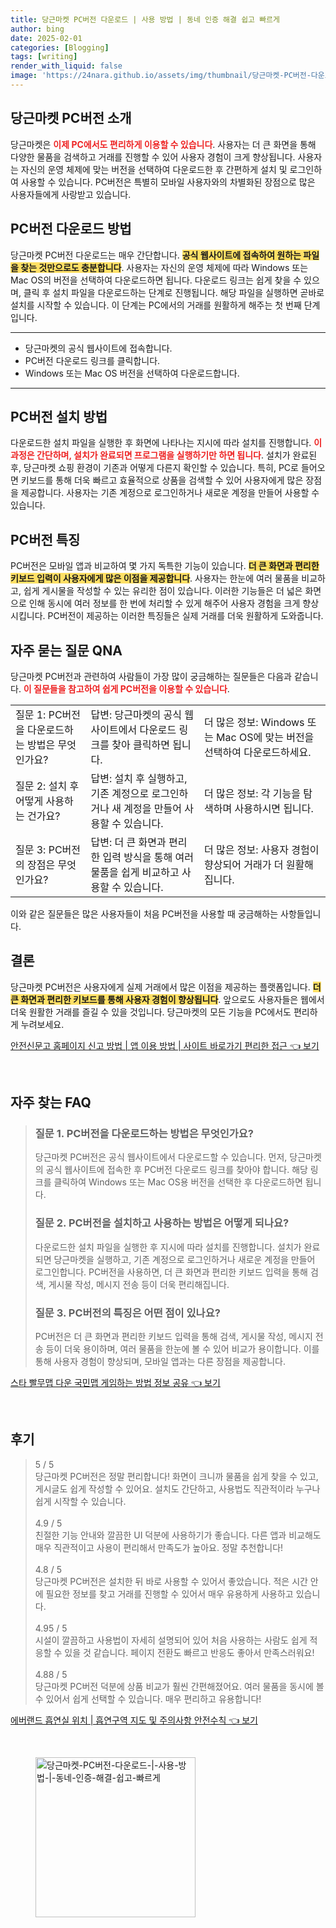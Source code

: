 ```yaml
---
title: 당근마켓 PC버전 다운로드 | 사용 방법 | 동네 인증 해결 쉽고 빠르게
author: bing
date: 2025-02-01
categories: [Blogging]
tags: [writing]
render_with_liquid: false
image: 'https://24nara.github.io/assets/img/thumbnail/당근마켓-PC버전-다운로드-|-사용-방법-|-동네-인증-해결-쉽고-빠르게.webp'
---
```



<h2 id='당근마켓_PC버전_소개'>당근마켓 PC버전 소개</h2>

<p>당근마켓은 <b><span style="color: #ee2323;">이제 PC에서도 편리하게 이용할 수 있습니다</span></b>. 사용자는 더 큰 화면을 통해 다양한 물품을 검색하고 거래를 진행할 수 있어 사용자 경험이 크게 향상됩니다. 사용자는 자신의 운영 체제에 맞는 버전을 선택하여 다운로드한 후 간편하게 설치 및 로그인하여 사용할 수 있습니다. PC버전은 특별히 모바일 사용자와의 차별화된 장점으로 많은 사용자들에게 사랑받고 있습니다.</p>

<h2 id='PC버전_다운로드_방법'>PC버전 다운로드 방법</h2>

<p>당근마켓 PC버전 다운로드는 매우 간단합니다. <b><span style="background-color: #ffe066;">공식 웹사이트에 접속하여 원하는 파일을 찾는 것만으로도 충분합니다</span></b>. 사용자는 자신의 운영 체제에 따라 Windows 또는 Mac OS의 버전을 선택하여 다운로드하면 됩니다. 다운로드 링크는 쉽게 찾을 수 있으며, 클릭 후 설치 파일을 다운로드하는 단계로 진행됩니다. 해당 파일을 실행하면 곧바로 설치를 시작할 수 있습니다. 이 단계는 PC에서의 거래를 원활하게 해주는 첫 번째 단계입니다.</p>

<hr />

<ul>
    <li>당근마켓의 공식 웹사이트에 접속합니다.</li>
    <li>PC버전 다운로드 링크를 클릭합니다.</li>
    <li>Windows 또는 Mac OS 버전을 선택하여 다운로드합니다.</li>
</ul>

<hr />

<h2 id='PC버전_설치_방법'>PC버전 설치 방법</h2>

<p>다운로드한 설치 파일을 실행한 후 화면에 나타나는 지시에 따라 설치를 진행합니다. <b><span style="color: #ee2323;">이 과정은 간단하며, 설치가 완료되면 프로그램을 실행하기만 하면 됩니다</span></b>. 설치가 완료된 후, 당근마켓 쇼핑 환경이 기존과 어떻게 다른지 확인할 수 있습니다. 특히, PC로 들어오면 키보드를 통해 더욱 빠르고 효율적으로 상품을 검색할 수 있어 사용자에게 많은 장점을 제공합니다. 사용자는 기존 계정으로 로그인하거나 새로운 계정을 만들어 사용할 수 있습니다.</p>

<h2 id='PC버전_특징'>PC버전 특징</h2>

<p>PC버전은 모바일 앱과 비교하여 몇 가지 독특한 기능이 있습니다. <b><span style="background-color: #ffe066;">더 큰 화면과 편리한 키보드 입력이 사용자에게 많은 이점을 제공합니다</span></b>. 사용자는 한눈에 여러 물품을 비교하고, 쉽게 게시물을 작성할 수 있는 유리한 점이 있습니다. 이러한 기능들은 더 넓은 화면으로 인해 동시에 여러 정보를 한 번에 처리할 수 있게 해주어 사용자 경험을 크게 향상시킵니다. PC버전이 제공하는 이러한 특징들은 실제 거래를 더욱 원활하게 도와줍니다.</p>

<h2 id='자주묻는질문_QNA'>자주 묻는 질문 QNA</h2>

<p>당근마켓 PC버전과 관련하여 사람들이 가장 많이 궁금해하는 질문들은 다음과 같습니다. <b><span style="color: #ee2323;">이 질문들을 참고하여 쉽게 PC버전을 이용할 수 있습니다</span></b>.</p>

<table>
    <tr>
        <td>질문 1: PC버전을 다운로드하는 방법은 무엇인가요?</td>
        <td>답변: 당근마켓의 공식 웹사이트에서 다운로드 링크를 찾아 클릭하면 됩니다.</td>
        <td>더 많은 정보: Windows 또는 Mac OS에 맞는 버전을 선택하여 다운로드하세요.</td>
    </tr>
    <tr>
        <td>질문 2: 설치 후 어떻게 사용하는 건가요?</td>
        <td>답변: 설치 후 실행하고, 기존 계정으로 로그인하거나 새 계정을 만들어 사용할 수 있습니다.</td>
        <td>더 많은 정보: 각 기능을 탐색하며 사용하시면 됩니다.</td>
    </tr>
    <tr>
        <td>질문 3: PC버전의 장점은 무엇인가요?</td>
        <td>답변: 더 큰 화면과 편리한 입력 방식을 통해 여러 물품을 쉽게 비교하고 사용할 수 있습니다.</td>
        <td>더 많은 정보: 사용자 경험이 향상되어 거래가 더 원활해집니다.</td>
    </tr>
</table>

<p>이와 같은 질문들은 많은 사용자들이 처음 PC버전을 사용할 때 궁금해하는 사항들입니다.</p>

<h2 id='결론'>결론</h2>

<p>당근마켓 PC버전은 사용자에게 실제 거래에서 많은 이점을 제공하는 플랫폼입니다. <b><span style="background-color: #ffe066;">더 큰 화면과 편리한 키보드를 통해 사용자 경험이 향상됩니다</span></b>. 앞으로도 사용자들은 웹에서 더욱 원활한 거래를 즐길 수 있을 것입니다. 당근마켓의 모든 기능을 PC에서도 편리하게 누려보세요. </p>


<p><a class="click-button" title="안전신문고 홈페이지 신고 방법 | 앱 이용 방법 | 사이트 바로가기 편리한 접근" href="https://24nara.github.io/posts/%EC%95%88%EC%A0%84%EC%8B%A0%EB%AC%B8%EA%B3%A0-%ED%99%88%ED%8E%98%EC%9D%B4%EC%A7%80-%EC%8B%A0%EA%B3%A0-%EB%B0%A9%EB%B2%95-%EC%95%B1-%EC%9D%B4%EC%9A%A9-%EB%B0%A9%EB%B2%95-%EC%82%AC%EC%9D%B4%ED%8A%B8-%EB%B0%94%EB%A1%9C%EA%B0%80%EA%B8%B0-%ED%8E%B8%EB%A6%AC%ED%95%9C-%EC%A0%91%EA%B7%BC/" rel="dofollow">안전신문고 홈페이지 신고 방법 | 앱 이용 방법 | 사이트 바로가기 편리한 접근 👈 보기</a></p><br>
<h2 id='자주_찾는_FAQ'>자주 찾는 FAQ</h2>
<div itemscope="" itemtype="https://schema.org/FAQPage"> 
<blockquote> 
<div itemscope="" itemprop="mainEntity" itemtype="https://schema.org/Question"> 
<h3 itemprop="name">질문 1. PC버전을 다운로드하는 방법은 무엇인가요?</h3> 
<div itemscope="" itemprop="acceptedAnswer" itemtype="https://schema.org/Answer"> 
<span itemprop="text"> 
<p>당근마켓 PC버전은 공식 웹사이트에서 다운로드할 수 있습니다. 먼저, 당근마켓의 공식 웹사이트에 접속한 후 PC버전 다운로드 링크를 찾아야 합니다. 해당 링크를 클릭하여 Windows 또는 Mac OS용 버전을 선택한 후 다운로드하면 됩니다.</p> 
</span> 
</div> 
</div> 

<div itemscope="" itemprop="mainEntity" itemtype="https://schema.org/Question"> 
<h3 itemprop="name">질문 2. PC버전을 설치하고 사용하는 방법은 어떻게 되나요?</h3> 
<div itemscope="" itemprop="acceptedAnswer" itemtype="https://schema.org/Answer"> 
<span itemprop="text"> 
<p>다운로드한 설치 파일을 실행한 후 지시에 따라 설치를 진행합니다. 설치가 완료되면 당근마켓을 실행하고, 기존 계정으로 로그인하거나 새로운 계정을 만들어 로그인합니다. PC버전을 사용하면, 더 큰 화면과 편리한 키보드 입력을 통해 검색, 게시물 작성, 메시지 전송 등이 더욱 편리해집니다.</p> 
</span> 
</div> 
</div> 

<div itemscope="" itemprop="mainEntity" itemtype="https://schema.org/Question"> 
<h3 itemprop="name">질문 3. PC버전의 특징은 어떤 점이 있나요?</h3> 
<div itemscope="" itemprop="acceptedAnswer" itemtype="https://schema.org/Answer"> 
<span itemprop="text"> 
<p>PC버전은 더 큰 화면과 편리한 키보드 입력을 통해 검색, 게시물 작성, 메시지 전송 등이 더욱 용이하며, 여러 물품을 한눈에 볼 수 있어 비교가 용이합니다. 이를 통해 사용자 경험이 향상되며, 모바일 앱과는 다른 장점을 제공합니다.</p> 
</span> 
</div> 
</div> 

</blockquote> 
</div>
<p><a class="click-button" title="스타 빨무맵 다운 국민맵 게임하는 방법 정보 공유" href="https://24nara.github.io/posts/%EC%8A%A4%ED%83%80-%EB%B9%A8%EB%AC%B4%EB%A7%B5-%EB%8B%A4%EC%9A%B4-%EA%B5%AD%EB%AF%BC%EB%A7%B5-%EA%B2%8C%EC%9E%84%ED%95%98%EB%8A%94-%EB%B0%A9%EB%B2%95-%EC%A0%95%EB%B3%B4-%EA%B3%B5%EC%9C%A0/" rel="dofollow">스타 빨무맵 다운 국민맵 게임하는 방법 정보 공유 👈 보기</a></p><br>
<h2 id='후기'>후기</h2>
<div itemscope itemtype="https://schema.org/Product">
  <blockquote>
  <div itemprop="review" itemscope itemtype="https://schema.org/Review">
      <div itemprop="reviewRating" itemscope itemtype="https://schema.org/Rating"> <span itemprop="ratingValue">5</span> / <span itemprop="bestRating">5</span> </div>
      <span itemprop="reviewBody">당근마켓 PC버전은 정말 편리합니다! 화면이 크니까 물품을 쉽게 찾을 수 있고, 게시글도 쉽게 작성할 수 있어요. 설치도 간단하고, 사용법도 직관적이라 누구나 쉽게 시작할 수 있습니다.</span>
  </div>
  <br>
  <div itemprop="review" itemscope itemtype="https://schema.org/Review">
      <div itemprop="reviewRating" itemscope itemtype="https://schema.org/Rating"> <span itemprop="ratingValue">4.9</span> / <span itemprop="bestRating">5</span> </div>
      <span itemprop="reviewBody">친절한 기능 안내와 깔끔한 UI 덕분에 사용하기가 좋습니다. 다른 앱과 비교해도 매우 직관적이고 사용이 편리해서 만족도가 높아요. 정말 추천합니다!</span>
  </div>
  <br>
  <div itemprop="review" itemscope itemtype="https://schema.org/Review">
      <div itemprop="reviewRating" itemscope itemtype="https://schema.org/Rating"> <span itemprop="ratingValue">4.8</span> / <span itemprop="bestRating">5</span> </div>
      <span itemprop="reviewBody">당근마켓 PC버전은 설치한 뒤 바로 사용할 수 있어서 좋았습니다. 적은 시간 안에 필요한 정보를 찾고 거래를 진행할 수 있어서 매우 유용하게 사용하고 있습니다.</span>
  </div>
  <br>
  <div itemprop="review" itemscope itemtype="https://schema.org/Review">
      <div itemprop="reviewRating" itemscope itemtype="https://schema.org/Rating"> <span itemprop="ratingValue">4.95</span> / <span itemprop="bestRating">5</span> </div>
      <span itemprop="reviewBody">시설이 깔끔하고 사용법이 자세히 설명되어 있어 처음 사용하는 사람도 쉽게 적응할 수 있을 것 같습니다. 페이지 전환도 빠르고 반응도 좋아서 만족스러워요!</span>
  </div>
  <br>
  <div itemprop="review" itemscope itemtype="https://schema.org/Review">
      <div itemprop="reviewRating" itemscope itemtype="https://schema.org/Rating"> <span itemprop="ratingValue">4.88</span> / <span itemprop="bestRating">5</span> </div>
      <span itemprop="reviewBody">당근마켓 PC버전 덕분에 상품 비교가 훨씬 간편해졌어요. 여러 물품을 동시에 볼 수 있어서 쉽게 선택할 수 있습니다. 매우 편리하고 유용합니다!</span>
  </div>
  </blockquote>
</div>
<p><a class="click-button" title="에버랜드 흡연실 위치 | 흡연구역 지도 및 주의사항 안전수칙" href="https://24nara.github.io/posts/%EC%97%90%EB%B2%84%EB%9E%9C%EB%93%9C-%ED%9D%A1%EC%97%B0%EC%8B%A4-%EC%9C%84%EC%B9%98-%ED%9D%A1%EC%97%B0%EA%B5%AC%EC%97%AD-%EC%A7%80%EB%8F%84-%EB%B0%8F-%EC%A3%BC%EC%9D%98%EC%82%AC%ED%95%AD-%EC%95%88%EC%A0%84%EC%88%98%EC%B9%99/" rel="dofollow">에버랜드 흡연실 위치 | 흡연구역 지도 및 주의사항 안전수칙 👈 보기</a></p><br>
<figure class="image"><img src="https://24nara.github.io/assets/img/thumbnail/당근마켓-PC버전-다운로드-|-사용-방법-|-동네-인증-해결-쉽고-빠르게.webp" alt="당근마켓-PC버전-다운로드-|-사용-방법-|-동네-인증-해결-쉽고-빠르게" width="256" height="256"></figure>
